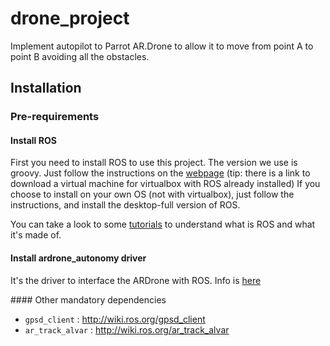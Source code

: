 drone\_project
=============

Implement autopilot to Parrot AR.Drone to allow it to move from point A to point B avoiding all the obstacles.

Installation
-----------
### Pre-requirements
#### Install ROS
First you need to install ROS to use this project.
The version we use is groovy. Just follow the instructions on the [webpage](http://wiki.ros.org/groovy/Installation) (tip: there is a link to download a virtual machine for virtualbox with ROS already installed)
If you choose to install on your own OS (not with virtualbox), just follow the instructions, and install the desktop-full version of ROS.

You can take a look to some [tutorials](http://wiki.ros.org/ROS/Tutorials) to understand what is ROS and what it's made of.

#### Install ardrone\_autonomy driver
It's the driver to interface the ARDrone with ROS.
Info is [here](https://github.com/AutonomyLab/ardrone_autonomy#ardrone_autonomy--a-ros-driver-for-ardrone-10--20)

#### Other mandatory dependencies

- `gpsd_client` : http://wiki.ros.org/gpsd_client
- `ar_track_alvar` : http://wiki.ros.org/ar_track_alvar
